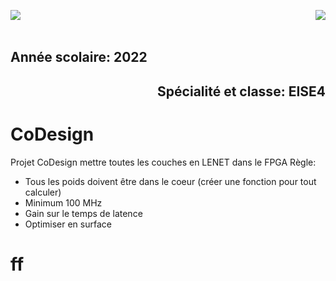 <p>
<img src= https://github.com/kibouasteve/CoDesign/assets/71629695/5523b2d0-aeb7-485c-8bdd-dbb5c23ea22e p align="left">
<img src=https://github.com/kibouasteve/CoDesign/assets/71629695/ee78a014-0f7c-4ffa-82ed-bfce217817c7  p align ="right">
</p>

<br />
<br />
<h2>
<h2 align="left"> Année scolaire: 2022 <h2 align ="right"> Spécialité et classe: EISE4
</h2>

# CoDesign
Projet CoDesign 
mettre toutes les couches en LENET dans le FPGA
Règle: 
  - Tous les poids doivent être dans le coeur (créer une fonction pour tout calculer) 
  - Minimum 100 MHz
  - Gain sur le temps de latence
  - Optimiser en surface

# ff
